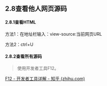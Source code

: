 ## 2.8查看他人网页源码

#### 2.8.1查看HTML

方法1：在地址栏输入：view-source:当前网页URL

方法2：ctrl+U

#### 2.8.2查看所有源码

> 使用开发者工具F12。

[F12 - 开发者工具详解 - 知乎 (zhihu.com)](https://zhuanlan.zhihu.com/p/231865779)